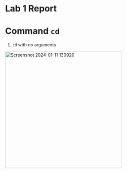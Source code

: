 # **Lab 1 Report**

# **Command** ```cd```
1. ```cd``` with *no* arguments
<img width="378" alt="Screenshot 2024-01-11 130920" src="https://github.com/ChauAnhN/cse15l-lab-reports/assets/130714987/155c5542-cb55-4fa1-b9af-eebff9059f05">

